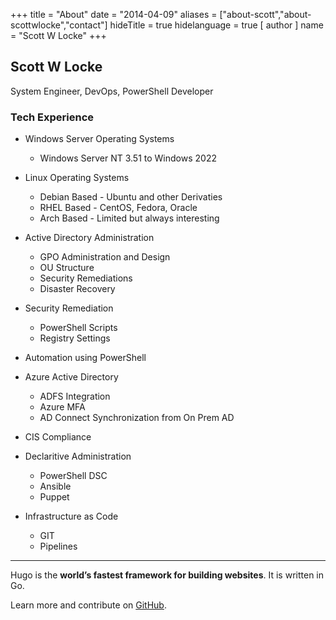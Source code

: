 +++
title = "About"
date = "2014-04-09"
aliases = ["about-scott","about-scottwlocke","contact"]
hideTitle = true
hidelanguage = true
[ author ]
  name = "Scott W Locke"
+++


## Scott W Locke

System Engineer, DevOps, PowerShell Developer

### Tech Experience

- Windows Server Operating Systems
  - Windows Server NT 3.51 to Windows 2022

- Linux Operating Systems
  - Debian Based - Ubuntu and other Derivaties
  - RHEL Based - CentOS, Fedora, Oracle
  - Arch Based - Limited but always interesting

- Active Directory Administration
  - GPO Administration and Design
  - OU Structure
  - Security Remediations
  - Disaster Recovery

- Security Remediation
  - PowerShell Scripts
  - Registry Settings

- Automation using PowerShell

- Azure Active Directory
  - ADFS Integration
  - Azure MFA
  - AD Connect Synchronization from On Prem AD

- CIS Compliance

- Declaritive Administration
  - PowerShell DSC
  - Ansible
  - Puppet

- Infrastructure as Code
  - GIT
  - Pipelines

---
Hugo is the **world’s fastest framework for building websites**. It is written in Go.

Learn more and contribute on [GitHub](https://github.com/gohugoio).
